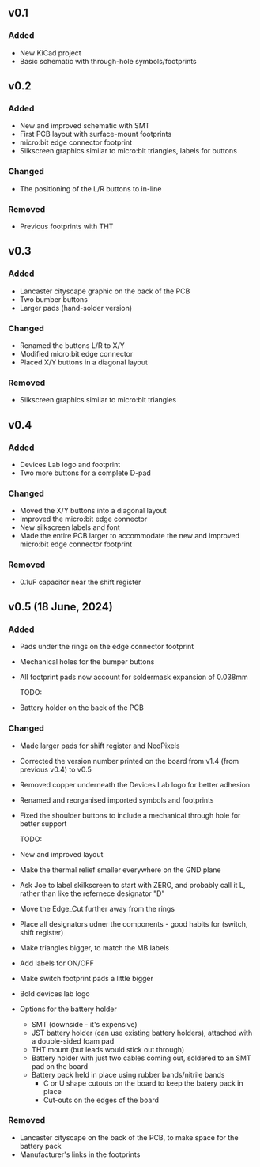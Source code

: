 ## v0.1

### Added

- New KiCad project
- Basic schematic with through-hole symbols/footprints

## v0.2

### Added

- New and improved schematic with SMT
- First PCB layout with surface-mount footprints
- micro:bit edge connector footprint
- Silkscreen graphics similar to micro:bit triangles, labels for buttons

### Changed

- The positioning of the L/R buttons to in-line

### Removed

- Previous footprints with THT

## v0.3

### Added

- Lancaster cityscape graphic on the back of the PCB
- Two bumber buttons
- Larger pads (hand-solder version)

### Changed

- Renamed the buttons L/R to X/Y
- Modified micro:bit edge connector
- Placed X/Y buttons in a diagonal layout

### Removed

- Silkscreen graphics similar to micro:bit triangles

## v0.4

### Added

- Devices Lab logo and footprint
- Two more buttons for a complete D-pad

### Changed

- Moved the X/Y buttons into a diagonal layout
- Improved the micro:bit edge connector
- New silkscreen labels and font
- Made the entire PCB larger to accommodate the new and improved micro:bit edge connector footprint

### Removed

- 0.1uF capacitor near the shift register

## v0.5 (18 June, 2024)

### Added

- Pads under the rings on the edge connector footprint
- Mechanical holes for the bumper buttons
- All footprint pads now account for soldermask expansion of 0.038mm

  TODO:

- Battery holder on the back of the PCB

### Changed

- Made larger pads for shift register and NeoPixels
- Corrected the version number printed on the board from v1.4 (from previous v0.4) to v0.5
- Removed copper underneath the Devices Lab logo for better adhesion
- Renamed and reorganised imported symbols and footprints
- Fixed the shoulder buttons to include a mechanical through hole for better support

  TODO:

- New and improved layout
- Make the thermal relief smaller everywhere on the GND plane
- Ask Joe to label skilkscreen to start with ZERO, and probably call it L, rather than like the refernece designator "D"
- Move the Edge_Cut further away from the rings
- Place all designators udner the components - good habits for (switch, shift register)
- Make triangles bigger, to match the MB labels
- Add labels for ON/OFF
- Make switch footprint pads a little bigger
- Bold devices lab logo
- Options for the battery holder
  - SMT (downside - it's expensive)
  - JST battery holder (can use existing battery holders), attached with a double-sided foam pad
  - THT mount (but leads would stick out through)
  - Battery holder with just two cables coming out, soldered to an SMT pad on the board
  - Battery pack held in place using rubber bands/nitrile bands
    - C or U shape cutouts on the board to keep the batery pack in place
    - Cut-outs on the edges of the board
    


### Removed

- Lancaster cityscape on the back of the PCB, to make space for the battery pack
- Manufacturer's links in the footprints
